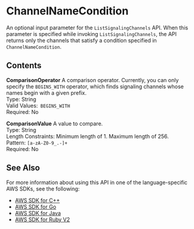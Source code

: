 # ChannelNameCondition<a name="API_ChannelNameCondition"></a>

An optional input parameter for the `ListSignalingChannels` API\. When this parameter is specified while invoking `ListSignalingChannels`, the API returns only the channels that satisfy a condition specified in `ChannelNameCondition`\.

## Contents<a name="API_ChannelNameCondition_Contents"></a>

 **ComparisonOperator**   <a name="KinesisVideo-Type-ChannelNameCondition-ComparisonOperator"></a>
A comparison operator\. Currently, you can only specify the `BEGINS_WITH` operator, which finds signaling channels whose names begin with a given prefix\.  
Type: String  
Valid Values:` BEGINS_WITH`   
Required: No

 **ComparisonValue**   <a name="KinesisVideo-Type-ChannelNameCondition-ComparisonValue"></a>
A value to compare\.  
Type: String  
Length Constraints: Minimum length of 1\. Maximum length of 256\.  
Pattern: `[a-zA-Z0-9_.-]+`   
Required: No

## See Also<a name="API_ChannelNameCondition_SeeAlso"></a>

For more information about using this API in one of the language\-specific AWS SDKs, see the following:
+  [AWS SDK for C\+\+](https://docs.aws.amazon.com/goto/SdkForCpp/kinesisvideo-2017-09-30/ChannelNameCondition) 
+  [AWS SDK for Go](https://docs.aws.amazon.com/goto/SdkForGoV1/kinesisvideo-2017-09-30/ChannelNameCondition) 
+  [AWS SDK for Java](https://docs.aws.amazon.com/goto/SdkForJava/kinesisvideo-2017-09-30/ChannelNameCondition) 
+  [AWS SDK for Ruby V2](https://docs.aws.amazon.com/goto/SdkForRubyV2/kinesisvideo-2017-09-30/ChannelNameCondition) 
